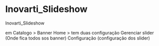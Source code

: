 Inovarti_Slideshow
==================

Inovarti_Slideshow


em Catalogo > Banner Home >
tem duas configuração
    Gerenciar slider (Onde fica todos sos banner)
    Configuração (configuração dos slider)

